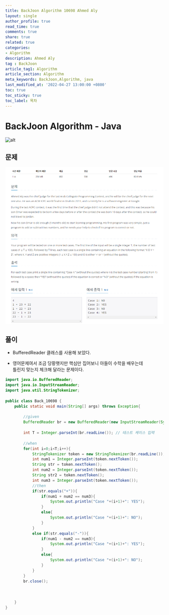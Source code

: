 ```yaml
---
title: BackJoon Algorithm 10698 Ahmed Aly
layout: single
author_profile: true
read_time: true
comments: true
share: true
related: true
categories:
- Algorithm
description: Ahmed Aly
tag : BackJoon
article_tag1: Algorithm
article_section: Algorithm
meta_keywords: BackJoon,Algorithm, java
last_modified_at: '2022-04-27 13:00:00 +0800'
toc: true
toc_sticky: true
toc_label: 목차
---
```


BackJoon Algorithm - Java
====================

![alt](https://d2gd6pc034wcta.cloudfront.net/images/logo@2x.png)

## 문제

![alt](/assets/images/post/Algorithm/10698.png)



## 풀이

* BufferedReader 클래스를 사용해 보았다.

* 영어문제여서 조금 당황햇지만 핵심만 집어보니 아들이 수학을 배우는데   
  틀린지 맞는지 체크해 달라는 문제이다.
 

```java
import java.io.BufferedReader;
import java.io.InputStreamReader;
import java.util.StringTokenizer;

public class Back_10698 {
    public static void main(String[] args) throws Exception{

        //given
        BufferedReader br = new BufferedReader(new InputStreamReader(System.in));

        int T = Integer.parseInt(br.readLine()); // 테스트 케이스 입력

        //when
        for(int i=0;i<T;i++){
            StringTokenizer token = new StringTokenizer(br.readLine());
            int num1 = Integer.parseInt(token.nextToken());
            String str = token.nextToken();
            int num2 = Integer.parseInt(token.nextToken());
            String str2 = token.nextToken();
            int num3 = Integer.parseInt(token.nextToken());
            //then
            if(str.equals("+")){
                if(num1 + num2 == num3){
                    System.out.println("Case "+(i+1)+": YES");
                }
                else{
                    System.out.println("Case "+(i+1)+": NO");
                }
            }
            else if(str.equals("-")){
                if(num1 - num2 == num3){
                    System.out.println("Case "+(i+1)+": YES");
                }
                else{
                    System.out.println("Case "+(i+1)+": NO");
                }
            }
        }
        br.close();

        

    }
}


```


